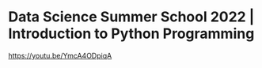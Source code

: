 # Data Science Summer School 2022 | Introduction to Python Programming 

https://youtu.be/YmcA4ODpiqA

<br>
